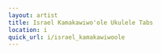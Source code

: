 ```yaml
---
layout: artist
title: Israel Kamakawiwo'ole Ukulele Tabs
location: i
quick_url: i/israel_kamakawiwoole
---
```

